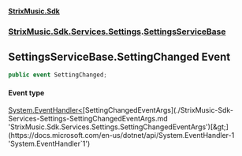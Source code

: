 #### [StrixMusic.Sdk](./index.md 'index')
### [StrixMusic.Sdk.Services.Settings](./StrixMusic-Sdk-Services-Settings.md 'StrixMusic.Sdk.Services.Settings').[SettingsServiceBase](./StrixMusic-Sdk-Services-Settings-SettingsServiceBase.md 'StrixMusic.Sdk.Services.Settings.SettingsServiceBase')
## SettingsServiceBase.SettingChanged Event
```csharp
public event SettingChanged;
```
#### Event type
[System.EventHandler&lt;](https://docs.microsoft.com/en-us/dotnet/api/System.EventHandler-1 'System.EventHandler`1')[SettingChangedEventArgs](./StrixMusic-Sdk-Services-Settings-SettingChangedEventArgs.md 'StrixMusic.Sdk.Services.Settings.SettingChangedEventArgs')[&gt;](https://docs.microsoft.com/en-us/dotnet/api/System.EventHandler-1 'System.EventHandler`1')
